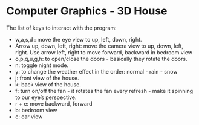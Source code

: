 # Computer Graphics - 3D House
The list of keys to interact with the program:
- w,a,s,d : move the eye view to up, left, down, right.
- Arrow up, down, left, right: move the camera view to up, down, left, right.
  Use arrow left, right to move forward, backward in bedroom view
- o,p,q,u,g,h: to open/close the doors - basically they rotate the doors.
- n: toggle night mode.
- y: to change the weather effect in the order: normal - rain - snow
- j: front view of the house.
- k: back view of the house.
- f: turn on/off the fan - it rotates the fan every refresh - make it spinning to our eye’s
perspective.
- r + e: move backward, forward
- b: bedroom view
- c: car view
